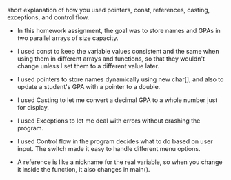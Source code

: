 short explanation of how you used pointers, const, references, casting, exceptions, and control flow.

- In this homework assignment, the goal was to store names and GPAs in two parallel arrays of size capacity. 

- I used const to keep the variable values consistent and the same when using them in different arrays and functions, so that they wouldn't change unless I set them to a different value later. 

-  I used pointers to store names dynamically using new char[], and also to update a student's GPA with a pointer to a double.

- I used Casting to let me convert a decimal GPA to a whole number just for display.

- I used Exceptions to let me deal with errors without crashing the program.

- I used Control flow in the program decides what to do based on user input. The switch made it easy to handle different menu options.

- A reference is like a nickname for the real variable, so when you change it inside the function, it also changes in main().